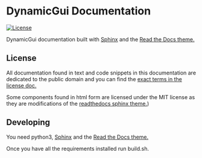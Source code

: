 # DynamicGui Documentation
 
[![License](https://img.shields.io/badge/License-CC0-blue)](LICENSE)

DynamicGui documentation built with [Sphinx](https://www.sphinx-doc.org/en/master/) and the [Read the Docs theme.](https://github.com/readthedocs/sphinx_rtd_theme)

## License

All documentation found in text and code snippets in this documentation are dedicated to the public domain and you can find the [exact terms in the license doc.](LICENSE)

Some components found in html form are licensed under the MIT license as they are modifications of the [readthedocs sphinx theme.](https://github.com/readthedocs/sphinx_rtd_theme))

## Developing

You need python3, [Sphinx](https://www.sphinx-doc.org/en/master/) and the [Read the Docs theme.](https://github.com/readthedocs/sphinx_rtd_theme)

Once you have all the requirements installed run build.sh.